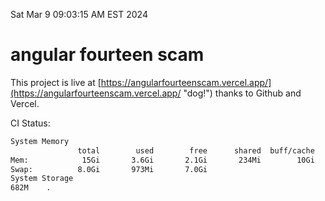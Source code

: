 Sat Mar  9 09:03:15 AM EST 2024

# angular fourteen scam


This project is live at [https://angularfourteenscam.vercel.app/](https://angularfourteenscam.vercel.app/ "dog!") thanks to Github and Vercel.

CI Status: 

```bash
System Memory
               total        used        free      shared  buff/cache   available
Mem:            15Gi       3.6Gi       2.1Gi       234Mi        10Gi        11Gi
Swap:          8.0Gi       973Mi       7.0Gi
System Storage
682M	.
